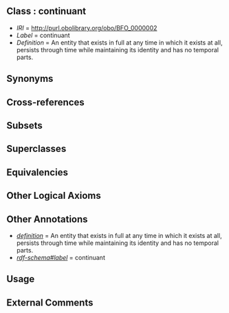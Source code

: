 
## Class : continuant

 * *IRI* = http://purl.obolibrary.org/obo/BFO_0000002
 * *Label* = continuant
 * *Definition* = An entity that exists in full at any time in which it exists at all, persists through time while maintaining its identity and has no temporal parts.

## Synonyms


## Cross-references


## Subsets


## Superclasses


## Equivalencies


## Other Logical Axioms


## Other Annotations

 * *[definition](../../IAO/15/IAO_0000115.md)* = An entity that exists in full at any time in which it exists at all, persists through time while maintaining its identity and has no temporal parts.
 * *[rdf-schema#label](../../el/rdf-schema#label.md)* = continuant

## Usage


## External Comments

